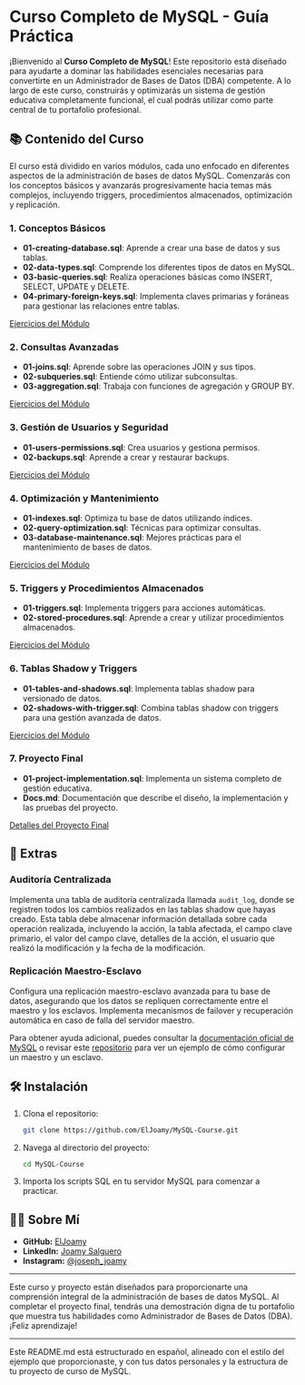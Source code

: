 # Curso Completo de MySQL - Guía Práctica

¡Bienvenido al **Curso Completo de MySQL**! Este repositorio está diseñado para ayudarte a dominar las habilidades esenciales necesarias para convertirte en un Administrador de Bases de Datos (DBA) competente. A lo largo de este curso, construirás y optimizarás un sistema de gestión educativa completamente funcional, el cual podrás utilizar como parte central de tu portafolio profesional.

## 📚 Contenido del Curso

El curso está dividido en varios módulos, cada uno enfocado en diferentes aspectos de la administración de bases de datos MySQL. Comenzarás con los conceptos básicos y avanzarás progresivamente hacia temas más complejos, incluyendo triggers, procedimientos almacenados, optimización y replicación.

### 1. Conceptos Básicos
- **01-creating-database.sql**: Aprende a crear una base de datos y sus tablas.
- **02-data-types.sql**: Comprende los diferentes tipos de datos en MySQL.
- **03-basic-queries.sql**: Realiza operaciones básicas como INSERT, SELECT, UPDATE y DELETE.
- **04-primary-foreign-keys.sql**: Implementa claves primarias y foráneas para gestionar las relaciones entre tablas.

[Ejercicios del Módulo](./Basic/ejercicios)

### 2. Consultas Avanzadas
- **01-joins.sql**: Aprende sobre las operaciones JOIN y sus tipos.
- **02-subqueries.sql**: Entiende cómo utilizar subconsultas.
- **03-aggregation.sql**: Trabaja con funciones de agregación y GROUP BY.

[Ejercicios del Módulo](./Advanced/ejercicios)

### 3. Gestión de Usuarios y Seguridad
- **01-users-permissions.sql**: Crea usuarios y gestiona permisos.
- **02-backups.sql**: Aprende a crear y restaurar backups.

[Ejercicios del Módulo](./UserManagement/ejercicios)

### 4. Optimización y Mantenimiento
- **01-indexes.sql**: Optimiza tu base de datos utilizando índices.
- **02-query-optimization.sql**: Técnicas para optimizar consultas.
- **03-database-maintenance.sql**: Mejores prácticas para el mantenimiento de bases de datos.

[Ejercicios del Módulo](./Optimization/ejercicios)

### 5. Triggers y Procedimientos Almacenados
- **01-triggers.sql**: Implementa triggers para acciones automáticas.
- **02-stored-procedures.sql**: Aprende a crear y utilizar procedimientos almacenados.

[Ejercicios del Módulo](./TriggersAndProcedures/ejercicios)

### 6. Tablas Shadow y Triggers
- **01-tables-and-shadows.sql**: Implementa tablas shadow para versionado de datos.
- **02-shadows-with-trigger.sql**: Combina tablas shadow con triggers para una gestión avanzada de datos.

[Ejercicios del Módulo](./ShadowsAndTriggers/ejercicios)

### 7. Proyecto Final
- **01-project-implementation.sql**: Implementa un sistema completo de gestión educativa.
- **Docs.md**: Documentación que describe el diseño, la implementación y las pruebas del proyecto.

[Detalles del Proyecto Final](./FinalProject)

## 🚀 Extras

### Auditoría Centralizada
Implementa una tabla de auditoría centralizada llamada `audit_log`, donde se registren todos los cambios realizados en las tablas shadow que hayas creado. Esta tabla debe almacenar información detallada sobre cada operación realizada, incluyendo la acción, la tabla afectada, el campo clave primario, el valor del campo clave, detalles de la acción, el usuario que realizó la modificación y la fecha de la modificación.

### Replicación Maestro-Esclavo
Configura una replicación maestro-esclavo avanzada para tu base de datos, asegurando que los datos se repliquen correctamente entre el maestro y los esclavos. Implementa mecanismos de failover y recuperación automática en caso de falla del servidor maestro.

Para obtener ayuda adicional, puedes consultar la [documentación oficial de MySQL](https://dev.mysql.com/doc/refman/8.0/en/replication.html) o revisar este [repositorio](https://github.com/ElJoamy/Docker_compose_comfiguration.git) para ver un ejemplo de cómo configurar un maestro y un esclavo.

## 🛠️ Instalación

1. Clona el repositorio:
   ```bash
   git clone https://github.com/ElJoamy/MySQL-Course.git
   ```

2. Navega al directorio del proyecto:
   ```bash
   cd MySQL-Course
   ```

3. Importa los scripts SQL en tu servidor MySQL para comenzar a practicar.

## 👨‍💻 Sobre Mí

- **GitHub:** [ElJoamy](https://github.com/ElJoamy)
- **LinkedIn:** [Joamy Salguero](https://www.linkedin.com/in/joamy5902/)
- **Instagram:** [@joseph_joamy](https://www.instagram.com/joseph_joamy/)

---

Este curso y proyecto están diseñados para proporcionarte una comprensión integral de la administración de bases de datos MySQL. Al completar el proyecto final, tendrás una demostración digna de tu portafolio que muestra tus habilidades como Administrador de Bases de Datos (DBA). ¡Feliz aprendizaje!

---

Este README.md está estructurado en español, alineado con el estilo del ejemplo que proporcionaste, y con tus datos personales y la estructura de tu proyecto de curso de MySQL.